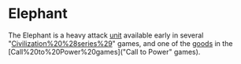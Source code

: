 # Elephant

The Elephant is a heavy attack [unit](unit) available early in several "[Civilization%20%28series%29](Civilization)" games, and one of the [goods](goods) in the [Call%20to%20Power%20games]("Call to Power" games).